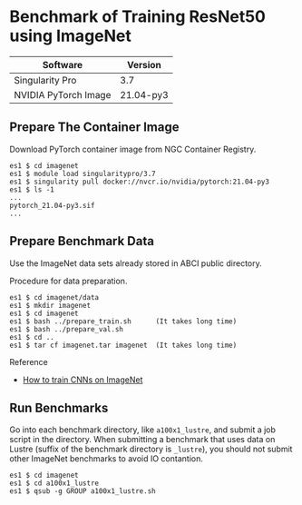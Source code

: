 # Benchmark of Training ResNet50 using ImageNet

| Software             | Version   |
| -------------------- | --------- |
| Singularity Pro      | 3.7       |
| NVIDIA PyTorch Image | 21.04-py3 |


## Prepare The Container Image

Download PyTorch container image from NGC Container Registry.

```Console
es1 $ cd imagenet
es1 $ module load singularitypro/3.7
es1 $ singularity pull docker://nvcr.io/nvidia/pytorch:21.04-py3
es1 $ ls -1
...
pytorch_21.04-py3.sif
...
```


## Prepare Benchmark Data

Use the ImageNet data sets already stored in ABCI public directory.

Procedure for data preparation.

```Console
es1 $ cd imagenet/data
es1 $ mkdir imagenet
es1 $ cd imagenet
es1 $ bash ../prepare_train.sh      (It takes long time)
es1 $ bash ../prepare_val.sh
es1 $ cd ..
es1 $ tar cf imagenet.tar imagenet  (It takes long time)
```

Reference

- [How to train CNNs on ImageNet](https://towardsdatascience.com/how-to-train-cnns-on-imagenet-ab8dd48202a9)


## Run Benchmarks

Go into each benchmark directory, like `a100x1_lustre`, and submit a job script in the directory.
When submitting a benchmark that uses data on Lustre (suffix of the benchmark directory is `_lustre`), you should not submit other ImageNet benchmarks to avoid IO contantion.

```Console
es1 $ cd imagenet
es1 $ cd a100x1_lustre
es1 $ qsub -g GROUP a100x1_lustre.sh
```


